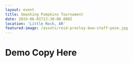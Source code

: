 ```yaml
---
layout: event
title: Smashing Pumpkins Tournament
date: 2019-06-01T13:30:00.000Z
location: 'Little Rock, AR'
featured-image: /assets/reid-presley-bow-staff-pose.jpg
---
```

# Demo Copy Here
